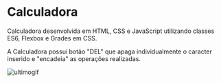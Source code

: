 # Calculadora
Calculadora desenvolvida em HTML, CSS e JavaScript utilizando classes ES6, Flexbox e Grades em CSS.

A Calculadora possui botão "DEL" que apaga individualmente o caracter inserido e "encadeia" as operações realizadas.

![ultimogif](https://user-images.githubusercontent.com/93357621/203868781-a675bf49-541d-4205-97f0-ad65831c2a41.gif)
